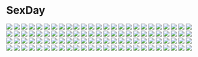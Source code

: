 # SexDay
![](https://konachan.com/image/626a9e37d37216e03eeb831d56d320b5/Konachan.com%20-%2055905%20black_hair%20bunnygirl%20fujiwara_no_mokou%20houraisan_kaguya%20inaba_tewi%20kamishirasawa_keine%20long_hair%20panties%20touhou%20underwear%20white_hair%20yagokoro_eirin.jpg)
![](https://konachan.com/image/80ae4beae8a274f25c9d3d4bb29ea41b/Konachan.com%20-%2054614%20hatsune_miku%20swimsuit%20vocaloid.jpg)
![](https://konachan.com/image/be26c6c8509759f851ad3605bce837a0/Konachan.com%20-%20220413%20maid%20rem_%28re%3Azero%29%20re%3Azero_kara_hajimeru_isekai_seikatsu%20short_hair%20tagme_%28artist%29.jpg)
![](https://konachan.com/image/46177d4797810b39211e0d6e3ae4092a/Konachan.com%20-%2081194%20tagme.jpg)
![](https://konachan.com/image/ad829b4af7caf50c49dc1c2d9bdf062e/Konachan.com%20-%2043382%20alice_margatroid%20black%20doll%20monochrome%20shanghai_doll%20touhou.jpg)
![](https://konachan.com/image/f6bfd1c17a8f214098aa048b9394170b/Konachan.com%20-%20222394%20blush%20hat%20heart%20love_live%21_school_idol_project%20mmrailgun%20nishikino_maki%20purple_eyes%20red_hair%20skirt%20wink.jpg)
![](https://konachan.com/image/cbcdf8eedc404be26d2a232fcbad4cde/Konachan.com%20-%20307650%20blush%20building%20food%20kneehighs%20kotonoha_akane%20panties%20pink_hair%20red_eyes%20school_uniform%20skirt%20spread_legs%20tears%20tie%20underwear%20voiceroid%20wink.jpg)
![](https://konachan.com/image/ef67db7a9f6831aaaaed613412dbbc9a/Konachan.com%20-%2013398%20elfen_lied%20lucy_%28elfen_lied%29.jpg)
![](https://konachan.com/image/c1b8ec0cc695d307c342e84dd90364cc/Konachan.com%20-%2081967%20aki_minoriko%20aki_shizuha%20autumn%20blonde_hair%20hat%20leaves%20natsu_no_koucha%20red_eyes%20short_hair%20sky%20touhou%20tree.jpg)
![](https://konachan.com/image/0dd3230762e0c78a5356fd1c2226bff1/Konachan.com%20-%206237%20bikini%20blue_eyes%20blue_hair%20brown_eyes%20brown_hair%20fumio%20glasses%20green_eyes%20green_hair%20navel%20ribbons%20sakura_chika%20sorauta%20swimsuit%20yuunagi_mio.jpg)
![](https://konachan.com/jpeg/1e61ea6aefbebf89458e4ac0bc9c4d7b/Konachan.com%20-%20106549%20blush%20brown_eyes%20censored%20clochette%20fingering%20game_cg%20handjob%20himekawa_fuuka%20long_hair%20oshiki_hitoshi%20penis%20pussy%20pussy_juice%20thighhighs.jpg)
![](https://konachan.com/image/983a9b8ff391d88c18eaefd1a1134a95/Konachan.com%20-%20174840%20animal_ears%20bikini_top%20blue_eyes%20headphones%20original%20taoru.jpg)
![](https://konachan.com/jpeg/39efd8874a0c4732cdac21f02f0f22cf/Konachan.com%20-%20211111%20animal%20clouds%20dog%20original%20sky%20snatti%20sunset.jpg)
![](https://konachan.com/jpeg/d12d2fee94dd7dad2926a32d82bdaac2/Konachan.com%20-%20123693%20game_cg%20manatsu_no_yoru_no_yuki_monogatari%20mikeou.jpg)
![](https://konachan.com/image/917bb63630f2150683e5d9433b49c9df/Konachan.com%20-%2032728%20blue_hair%20brown_eyes%20green_hair%20inukai_makoto%20kawakabe_momoka%20orange_hair%20red_eyes%20ribbons%20rokujou_shouko%20touka_gettan.jpg)
![](https://konachan.com/image/edefd2ba67e21fa9f211cd3eb134ae34/Konachan.com%20-%2012179%20animal_ears%20catgirl%20kos-mos%20xenosaga.jpg)
![](https://konachan.com/jpeg/8c9dac9d2b929e235747aaabf982d354/Konachan.com%20-%20231908%202girls%20bed%20black_hair%20blue_eyes%20bow%20bra%20breasts%20game_cg%20navel%20panties%20short_hair%20skirt%20skirt_lift%20thighhighs%20twintails%20underwear%20yellow_eyes.jpg)
![](https://konachan.com/jpeg/126207a6137186148ff43452e6926202/Konachan.com%20-%20279581%20ass%20bloomers%20close%20fast-runner-2024%20gradient%20original%20thighhighs%20third-party_edit%20tiffy%20underwear%20watermark.jpg)
![](https://konachan.com/image/1477cf7d8519aa120ad38f14f540bdcc/Konachan.com%20-%20178117%20dress%20flowers%20ia%20long_hair%20petals%20vocaloid%20yami_%28m31%29.jpg)
![](https://konachan.com/jpeg/ec620189f04df1afab5c02cdf711d32a/Konachan.com%20-%20237385%20aliasing%20black_hair%20blush%20bow%20gray_eyes%20matsunaga_kouyou%20open_shirt%20original%20short_hair%20white.jpg)
![](https://konachan.com/image/abc6ae2910f725fb579e0d8724e7d3e4/Konachan.com%20-%20130631%202girls%20akemi_homura%20bed%20black_hair%20kaname_madoka%20mahou_shoujo_madoka_magica%20pink_hair.jpg)
![](https://konachan.com/jpeg/70747fbaa05d9acd23a4d57e4a461779/Konachan.com%20-%20230713%20all_male%20auko%20brown_hair%20food%20group%20hoodie%20male%20matsuno_ichimatsu%20matsuno_karamatsu%20matsuno_osomatsu%20osomatsu-kun%20osomatsu-san%20short_hair.jpg)
![](https://konachan.com/image/d82bdd0111061d88198084d27ff6b6c6/Konachan.com%20-%20253515%20alex_%28artist%29%20animal%20armor%20bird%20building%20cape%20city%20food%20group%20gun%20industrial%20male%20original%20weapon.jpg)
![](https://konachan.com/image/30a3186b045d0d357fbf2e9a0491d663/Konachan.com%20-%2066639%20blue_eyes%20blue_hair%20catgirl%20chen%20cirno%20cusui%20dress%20fairy%20group%20hat%20long_hair%20luize%20ribbons%20skirt%20sky%20stars%20tail%20thighhighs%20touhou%20umbrella%20wings.jpg)
![](https://konachan.com/jpeg/f418d9a4b8bd66c61440c11cc7a35ee0/Konachan.com%20-%20153109%20aqua_eyes%20aqua_hair%20ladic%20nopan%20original%20school_uniform%20skirt%20thighhighs.jpg)
![](https://konachan.com/jpeg/89a779aa6c22483bb3d8b8faf65da389/Konachan.com%20-%20269720%20breasts%20close%20fang%20game_cg%20goth-loli%20happoubi_jin%20instrument%20long_hair%20nipples%20omega_star%20piano%20red_eyes%20topless%20twintails%20vampire%20white_hair.jpg)
![](https://konachan.com/image/ce4887e6e0af0352efb078a34660a752/Konachan.com%20-%20147179%20breasts%20brown_eyes%20cleavage%20dodai_shouji%20glasses%20green_hair%20panties%20tagme%20thighhighs%20underwear.jpg)
![](https://konachan.com/jpeg/7cc9191733e8f2990cc1fa6cb8472741/Konachan.com%20-%20268155%20black_hair%20blush%20brown_hair%20headband%20hug%20koruri%20long_hair%20naka_%28kancolle%29%20sarashi%20scarf%20school_uniform%20short_hair%20signed%20sketch%20underwear.jpg)
![](https://konachan.com/jpeg/eae3b58422bda5d30c4ede9dec784ec9/Konachan.com%20-%20292810%20breasts%20clouds%20green_eyes%20headband%20merunyaa%20navel%20nipples%20nude%20original%20ponytail%20pubic_hair%20pussy%20signed%20sky%20umbrella%20uncensored%20water%20watermark%20wet.jpg)
![](https://konachan.com/jpeg/01177b1220a4cffd863d4698eb91f15c/Konachan.com%20-%20294862%20blush%20bow%20brown_hair%20campus%20chidori_hinano%20dress%20game_cg%20garter_belt%20lolita_fashion%20long_hair%20panties%20purple_eyes%20rubi-sama%20stockings%20underwear.jpg)
![](https://konachan.com/image/f065ee4afc575c41e2d93dfc050d3c14/Konachan.com%20-%2016923%20aquaplus%20leaf%20mitsumi_misato%20to_heart%20to_heart_2%20windows%20yuzuhara_konomi.jpg)
![](https://konachan.com/jpeg/1d894e4df2cd32c489b67b8e10420734/Konachan.com%20-%20145160%20bra%20breasts%20censored%20game_cg%20glasses%20gray_hair%20haba_yukari%20navel%20nipples%20nopan%20penis%20purple_eyes%20pussy%20pussy_juice%20sex%20thighhighs%20tie%20underwear.jpg)
![](https://konachan.com/image/a94425f718a03be7ea0a4a81cb65a99a/Konachan.com%20-%20258936%20bodysuit%20breasts%20darling_in_the_franxx%20green_eyes%20headband%20horns%20long_hair%20mecha%20pink_hair%20reisun001%20zero_two.jpg)
![](https://konachan.com/jpeg/6e2832f89675d6421e01f427e8d14672/Konachan.com%20-%2099693%20allison_carpenter%20aqua_eyes%20artemis_blue%20asami_asami%20blonde_hair%20dress%20game_cg%20headband%20loli%20socks.jpg)
![](https://konachan.com/image/a3ba87deb1e13afb4ffed8868c533e5d/Konachan.com%20-%20178248%20azurixyz%20blonde_hair%20blue_eyes%20close%20ib%20mary_%28ib%29%20tears.jpg)
![](https://konachan.com/jpeg/13ded61934f2deaeac7b07336721db2f/Konachan.com%20-%20123105%20blue_eyes%20blue_hair%20game_cg%20nanatsu_no_fushigi_no_owarutoki%20tomariyama_fumi%20ueda_ryou.jpg)
![](https://konachan.com/image/1d3fa96f9a4f3a51d0c68104d7ce6c5d/Konachan.com%20-%2067106%20ass%20blush%20breasts%20cleavage%20dress%20garter_belt%20gloves%20gray_hair%20komori_kei%20long_hair%20no_bra%20open_shirt%20pink_hair%20purple_eyes%20stockings%20tiara.jpg)
![](https://konachan.com/jpeg/3f714ae307993d7c8c74399d5e823736/Konachan.com%20-%20250325%20blonde_hair%20blue_eyes%20dantewontdie%20dress%20final_fantasy%20final_fantasy_xv%20gradient%20lunafreya_nox_fleuret%20ponytail%20short_hair%20third-party_edit.jpg)
![](https://konachan.com/jpeg/e75058ba5d47f49ffb12dae170d775ac/Konachan.com%20-%20233385%20hoshimoriuta%20idolmaster%20idolmaster_cinderella_girls%20idolmaster_cinderella_girls_starlight_stage%20kobayakawa_sae.jpg)
![](https://konachan.com/image/3d436698b2dbf8e7e8d0ead50ee96f0d/Konachan.com%20-%20249246%20aki_%28akisora_hiyori%29%20animal%20blush%20dress%20elbow_gloves%20fish%20gloves%20hatsune_miku%20long_hair%20twintails%20vocaloid.jpg)
![](https://konachan.com/image/9c128458041aa1b324cf8ed451332303/Konachan.com%20-%20154711%20blush%20candy%20chocolate%20dress%20long_hair%20original%20pink_eyes%20pink_hair%20ribbons%20shitou%20twintails%20valentine.jpg)
![](https://konachan.com/image/0b221af465931e2ac139c5cf5d79a88b/Konachan.com%20-%20200164%20aqua_eyes%20blonde_hair%20boku_wa_tomodachi_ga_sukunai%20cait%20cropped%20food%20kashiwazaki_sena%20ponytail.jpg)
![](https://konachan.com/jpeg/a050b9d41df6c286784b6487a12040a8/Konachan.com%20-%20274125%20bikini_top%20breasts%20coffee-kizoku%20cure_girl%20game_cg%20hoshimiya_miyu%20paizuri%20penis%20short_hair.jpg)
![](https://konachan.com/image/fad62f0041a8b26090bde10ff7820c78/Konachan.com%20-%20137175%20animal%20bird%20flowers%20ibara_kasen%20shinebell%20touhou.jpg)
![](https://konachan.com/image/2cf6d544e0d6018437a86c1f75beeefa/Konachan.com%20-%20196338%20animal%20bell%20breasts%20chibi%20cleavage%20dragon%20horns%20huang_xie%20kneehighs%20original%20sheep%20sheepgirl%20short_hair%20white_hair.jpg)
![](https://konachan.com/jpeg/6cd4fe86eec3a3726a2bd86b6d3ea87b/Konachan.com%20-%20252919%20black%20blonde_hair%20bloomers%20bow%20dress%20flandre_scarlet%20flowers%20hat%20long_hair%20ponytail%20red_eyes%20skull%20tagme_%28artist%29%20touhou%20vampire%20wings.jpg)
![](https://konachan.com/image/c0be42376a6c5659d2c73b65135934f9/Konachan.com%20-%20234905%202girls%20ass%20blush%20breasts%20fate_%28series%29%20gray_hair%20kibamigohann%20nude%20olga_marie%20orange_hair%20petals%20short_hair%20tears%20water%20wet%20yellow_eyes%20yuri.jpg)
![](https://konachan.com/image/da360dc379b0478a276a7e71125f2745/Konachan.com%20-%2010627%20phantasy_star_online.jpg)
![](https://konachan.com/jpeg/31ebece36dbd024cca83b90f73f1eb4b/Konachan.com%20-%20169145%20animal%20blonde_hair%20blush%20dress%20game_cg%20girls_be_ambitious%21%20long_hair%20misasagi_erena%20mtu%20purple_eyes%20school_uniform%20score%20sheep.jpg)
![](https://konachan.com/image/acc863ae3acc961cf85ae7bdd3341149/Konachan.com%20-%20142500%202girls%20blonde_hair%20blue_eyes%20blush%20brown_eyes%20brown_hair%20clouds%20dress%20hat%20lzh%20maribel_han%20sky%20stars%20sunset%20tie%20touhou%20usami_renko.jpg)
![](https://konachan.com/image/057b066fffe39da7264d0ea28d548648/Konachan.com%20-%20149824%20hatsune_miku%20oki_%28koi0koi%29%20vocaloid.jpg)
![](https://konachan.com/jpeg/870e0b2da7d9f411ee0e69819311cfe4/Konachan.com%20-%20186303%20blonde_hair%20blush%20bow%20dress%20fate_kaleid_liner_prisma_illya%20fate_%28series%29%20illyasviel_von_einzbern%20long_hair%20nonono_%28nononotea%29%20red_eyes%20ribbons.jpg)
![](https://konachan.com/image/4276e2f2294b5f9b93ede9f715713fb9/Konachan.com%20-%20203399%20barefoot%20black_hair%20green_eyes%20original%20school_uniform%20sleeping-pig%20underwater%20water.jpg)
![](https://konachan.com/image/df6b2611f4e59130ea90632b1b91680e/Konachan.com%20-%20226374%20apple228%20blood%20garter_belt%20long_hair%20orange_eyes%20original%20red%20skirt%20stockings%20thighhighs%20vampire%20white_hair.jpg)
![](https://konachan.com/jpeg/6ba193c17eab5db21872d95f06e10a66/Konachan.com%20-%20272286%202girls%20blonde_hair%20bow%20butterfly%20dress%20fan%20gloves%20hat%20long_hair%20petals%20pink_eyes%20pink_hair%20red_eyes%20short_hair%20touhou%20transparent%20umbrella.jpg)
![](https://konachan.com/image/1fc415bd82b7f89e3a44381ce4eba4e3/Konachan.com%20-%2014747%20loli%20panties%20radiata_stories%20ridley_timberlake%20taka_tony%20underwear%20upskirt.jpg)
![](https://konachan.com/image/8ab043c69d6eedadf025e5b5b576e1eb/Konachan.com%20-%20151984%20angel%20animal%20bird%20blonde_hair%20sonjow4%20staff%20tagme%20wings.jpg)
![](https://konachan.com/image/aa943ab744b08eb31acbe1a545899e69/Konachan.com%20-%20184748%20building%20nobody%20original%20ruins%20scenic%20sylvia_%28sy-l-via%29%20tree.jpg)
![](https://konachan.com/image/814b93444efe7bcb1aec908ef7b41482/Konachan.com%20-%20197614%20bath%20bathtub%20breasts%20male%20nakahashi_mizuki%20nipples%20original%20purple_eyes%20rubber_duck%20short_hair%20water.jpg)
![](https://konachan.com/image/da84feec9b3f06a0b58331b02b785fca/Konachan.com%20-%2085528%20animal%20animal_ears%20cat%20halloween%20miyu_%28tenshi_no_tsubasa%29%20multiple_tails%20stockings%20tail%20witch.jpg)
![](https://konachan.com/image/90cb7dada3bd1754b5e639c11e8aaa3a/Konachan.com%20-%20129029%20amagami%20hao_%28patinnko%29%20nanasaki_ai%20swimsuit.jpg)
![](https://konachan.com/image/00d4a3635e93da9542b3af4eb5d98188/Konachan.com%20-%20214553%202girls%20black_hair%20bow%20brown_hair%20camera%20clouds%20hakurei_reimu%20hat%20japanese_clothes%20miko%20nuppa%20red_eyes%20scarf%20shameimaru_aya%20skirt%20touhou%20wings.jpg)
![](https://konachan.com/jpeg/10deaeb679d613859563f9eebf85ecf9/Konachan.com%20-%20244086%20aqua_eyes%20asya%20blonde_hair%20bodysuit%20gray%20headband%20heavy_object%20milinda_brantini%20short_hair.jpg)
![](https://konachan.com/jpeg/0659d0f34c3bde397ee409c48d26f59f/Konachan.com%20-%20188509%20blonde_hair%20dress%20flandre_scarlet%20orange_eyes%20sisterakuma%20touhou%20vampire%20wings.jpg)
![](https://konachan.com/image/c98344f9cf1e6a46b6a6e2879fbeea48/Konachan.com%20-%2066496%20mecha%20polychromatic%20rahxephon%20sky.jpg)
![](https://konachan.com/image/1dd2f601442e032ca0202b93bfeea4a2/Konachan.com%20-%20179652%20blue_eyes%20bow%20breasts%20cleavage%20gray_hair%20long_hair%20navel%20no_bra%20original%20shirt_lift%20thighhighs%20tonycs007%20underboob.jpg)
![](https://konachan.com/jpeg/81b8ee95dda389f2d45ec6fe4a466788/Konachan.com%20-%20226535%20black%20blush%20kousaka_kirino%20ore_no_imouto_ga_konna_ni_kawaii_wake_ga_nai%20school_uniform%20vector%20watermark.jpg)
![](https://konachan.com/jpeg/397c77598cf17ca9f7f8f6fbfa61a650/Konachan.com%20-%20185136%20barefoot%20blush%20bra%20clochette%20drink%20gray_hair%20kaidou_ririko%20long_hair%20navel%20oshiki_hitoshi%20panties%20sakigake_generation%20spread_legs%20underwear.jpg)
![](https://konachan.com/image/8ebcfacd9333710f89810cdbb3b031ff/Konachan.com%20-%2016922%20amesarasa%20cuffs_%28studio%29%20kumihama_mitsuha.jpg)
![](https://konachan.com/image/df95c55ccca34cd6248d194c76a7b82b/Konachan.com%20-%20210025%20black_hair%20boots%20bow%20brown_eyes%20gloves%20gradient%20naco_%28manacool%29%20original%20ponytail%20ribbons%20short_hair%20thighhighs%20twintails.jpg)
![](https://konachan.com/image/a477b5c50546120cb27b4c466a3c5aff/Konachan.com%20-%2044041%20bra%20ef%20ef_a_fairy_tale_of_the_two%20hayama_mizuki%20nanao_naru%20panties%20skirt%20striped_panties%20topless%20underwear.jpg)
![](https://konachan.com/jpeg/a7bf52b1652c4dc59d13ec8d6bb2b461/Konachan.com%20-%20302419%20andouyu%20inuyama_aoi%20swimsuit%20yuru_camp.jpg)
![](https://konachan.com/jpeg/78fc10bbb5fc21e382de8bb54c940e07/Konachan.com%20-%20281946%20animal_ears%20asanagi%20blue_hair%20breasts%20dress%20fang%20ferri_%28granblue_fantasy%29%20granblue_fantasy%20long_hair%20orange_eyes%20sideboob.jpg)
![](https://konachan.com/jpeg/e10dbeba114ef8640db915962c9c405e/Konachan.com%20-%20156427%20anus%20ass%20bed%20blue_eyes%20book%20camera%20misakamitoko0903%20panties%20panty_pull%20phone%20pussy%20school_uniform%20tamako_market%20uncensored%20underwear.jpg)
![](https://konachan.com/jpeg/2e1f23be18b5342bc6efda3eebf07910/Konachan.com%20-%20220034%20black_hair%20brown_hair%20flowers%20gloves%20gray_hair%20group%20long_hair%20petals%20purple_hair%20ribbons%20short_hair%20skirt%20thighhighs%20tree%20twintails%20weapon.jpg)
![](https://konachan.com/jpeg/13c3ca331a829b958ca8358116409eb8/Konachan.com%20-%20127658%20bakemonogatari%20blush%20brown_hair%20hat%20monogatari_%28series%29%20nisemonogatari%20school_swimsuit%20sengoku_nadeko%20swimsuit%20tail%20thighhighs.jpg)
![](https://konachan.com/image/7f41998d9e3719ce483dff5605831e1a/Konachan.com%20-%2082414%20angel%20animal%20bird%20black_eyes%20black_hair%20blonde_hair%20blue_eyes%20boat%20book%20boots%20getty%20male%20motorcycle%20original%20pointed_ears%20short_hair%20water%20wings.jpg)
![](https://konachan.com/image/115d3038bef96ffb7779e623aa666901/Konachan.com%20-%2067368%20animal_ears%20ass%20barefoot%20brown_hair%20catgirl%20chen%20dress%20hat%20short_hair%20tail%20touhou%20white%20yellow_eyes.jpg)
![](https://konachan.com/image/75790ebff9d93eac41cd517544c7787b/Konachan.com%20-%2037037%20garter_belt%20maid%20suzuhira_hiro%20thighhighs.jpg)
![](https://konachan.com/image/ac24dd230495c5e62760a8e14ab8e0e9/Konachan.com%20-%20292144%20atobesakunolove%20black_hair%20breasts%20cleavage%20gag%20japanese_clothes%20kamado_nezuko%20kimetsu_no_yaiba%20kimono%20long_hair%20pink_eyes%20signed.jpg)
![](https://konachan.com/jpeg/00928736400969181a28d524f33fb877/Konachan.com%20-%20124317%20game_cg%20landscape%20manatsu_no_yoru_no_yuki_monogatari%20nobody%20scenic%20snow%20tree.jpg)
![](https://konachan.com/image/e832d918f9c2de44427a8923cdac83dc/Konachan.com%20-%20112006%20animal_ears%20barefoot%20bell%20bicolored_eyes%20catgirl%20collar%20garter%20kotoba_noriaki%20navel%20original%20panties%20short_hair%20signed%20tail%20underwear%20white.jpg)
![](https://konachan.com/jpeg/54ac68c44e1d4972f6a2cd04591bdb67/Konachan.com%20-%20287229%20bernadette_%28final_gear%29%20black_hair%20catcan%20final_gear%20flowers%20long_hair%20mechagirl%20techgirl%20uniform%20yellow_eyes.jpg)
![](https://konachan.com/image/9edacf2ea996958c54318000666ac644/Konachan.com%20-%2076597%20angel_beats%21%20koi%20pajamas%20red_eyes%20tachibana_kanade%20yellow_eyes.jpg)
![](https://konachan.com/jpeg/a4ffdc7122317ed7e8363862607597ec/Konachan.com%20-%20293857%20alencia_jonah_elborg%20blonde_hair%20blue_eyes%20blush%20breasts%20game_cg%20hinata_nao%20long_hair%20moonstone_cherry%20nipples%20sex%20sex_open_world_e_youkoso%21.jpg)
![](https://konachan.com/jpeg/fcce18281ab46affbf0cc378abf7bc73/Konachan.com%20-%20264936%20akatsuki_nagisa%20barefoot%20black_hair%20blush%20bra%20brown_eyes%20loli%20mokke_%28artist%29%20panties%20ponytail%20short_hair%20strike_the_blood%20underwear%20white.jpg)
![](https://konachan.com/image/64d6d7e0c4bf2ba989b11516887667b9/Konachan.com%20-%2062583%20animal%20book%20braids%20cat%20dog%20doggirl%20drink%20food%20glasses%20goggles%20group%20guitar%20horns%20kimono%20loli%20mask%20music%20petals%20ribbons%20sake%20scarf%20tail%20tree%20weapon.jpg)
![](https://konachan.com/image/dd537efd17a89b9ced1288389cb04663/Konachan.com%20-%20181577%2035_%28pixiv%29%20dlanor_a_knox%20hat%20long_hair%20male%20polychromatic%20ruins%20short_hair%20stockings%20tie%20umineko_no_naku_koro_ni%20ushiromiya_battler%20weapon.jpg)
![](https://konachan.com/image/671ad5a276ae79fecb245aae50288eb8/Konachan.com%20-%2094256%20chibi%20gachapoid%20group%20gumi%20hatsune_miku%20kaai_yuki%20kagamine_len%20kagamine_rin%20kaito%20kamui_gakupo%20kimono%20male%20megurine_luka%20meiko%20nekomura_iroha%20vocaloid.jpg)
![](https://konachan.com/image/9b076251eef717c93711d7de34c9f52f/Konachan.com%20-%20153659%20blue_eyes%20bodysuit%20gray%20headphones%20long_hair%20navel%20pink_hair%20skintight%20thighhighs.jpg)
![](https://konachan.com/image/efbca48bc26f9abecca215ece822a521/Konachan.com%20-%20303729%202girls%20anmi%20anthropomorphism%20blue_eyes%20brown_hair%20cherry_blossoms%20flowers%20pantyhose%20petals%20reflection%20school_uniform%20shoujo_ai%20socks%20water.jpg)
![](https://konachan.com/jpeg/155ccc46ff045afc51c3532f17fca718/Konachan.com%20-%20227469%20hatsune_miku%20long_hair%20matsuda_toki%20vocaloid.jpg)
![](https://konachan.com/jpeg/a619253d957a17aaba72e32eda57bc5e/Konachan.com%20-%20163054%20blonde_hair%20blush%20breasts%20cleavage%20golden_darkness%20kinoko5123%20long_hair%20red_eyes%20to_love_ru%20white.jpg)
![](https://konachan.com/jpeg/815dfc42a2e48468a30d5e7fe086b3e9/Konachan.com%20-%20131909%20amasaka_takashi%20blonde_hair%20game_cg%20koi_mekuri_clover%20microphone%20niina_ayami%20school_uniform.jpg)
![](https://konachan.com/jpeg/1e85f8db78d16b403bea1285c67092aa/Konachan.com%20-%20293042%20animal%20ayamy%20bat%20blush%20bow%20breasts%20cake%20cleavage%20food%20halloween%20hat%20heart%20hololive%20pumpkin%20short_hair%20thighhighs%20wings%20wink%20witch_hat%20yozora_mel.jpg)
![](https://konachan.com/image/abc726375f1aa8876590455a600d99d4/Konachan.com%20-%2058842%20blue_eyes%20ch%40r%20hanabusa_touko%20long_hair%20original%20pink_hair%20white%20zettai_ryouiki.jpg)
![](https://konachan.com/image/2ce72884f011ed861e873ddabf35f549/Konachan.com%20-%20109533%20ass%20breasts%20cleavage%20maid%20original%20panties%20purple_eyes%20purple_hair%20shino_%28comic_penguin_club%29%20sideboob%20underwear.jpg)
![](https://konachan.com/image/a57e06c915e75f4aff6d9504c304a716/Konachan.com%20-%2032312%20archetype_earth%20arcueid_brunestud%20shingetsutan_tsukihime.jpg)
![](https://konachan.com/jpeg/e7869d95fb40ddfab42a79e6cd4659a3/Konachan.com%20-%20129054%20game_cg%20gun%20makita_maki%20mukougaoka_kana%20pink_hair%20shinigami_no_testament%20weapon.jpg)
![](https://konachan.com/image/4219299e64d93f02b487789d566009d9/Konachan.com%20-%2085527%20kagamine_rin%20kamui_gakupo%20male%20vocaloid.jpg)
